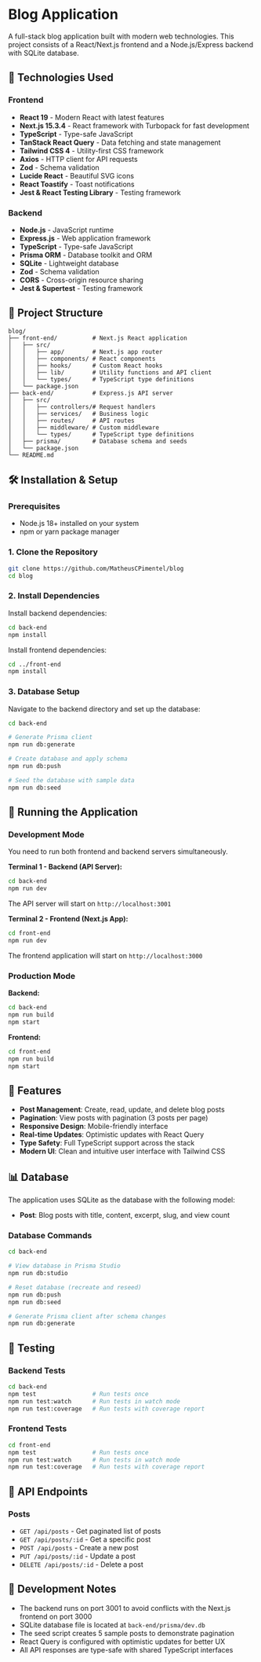 # Blog Application

A full-stack blog application built with modern web technologies. This project consists of a React/Next.js frontend and a Node.js/Express backend with SQLite database.

## 🚀 Technologies Used

### Frontend

- **React 19** - Modern React with latest features
- **Next.js 15.3.4** - React framework with Turbopack for fast development
- **TypeScript** - Type-safe JavaScript
- **TanStack React Query** - Data fetching and state management
- **Tailwind CSS 4** - Utility-first CSS framework
- **Axios** - HTTP client for API requests
- **Zod** - Schema validation
- **Lucide React** - Beautiful SVG icons
- **React Toastify** - Toast notifications
- **Jest & React Testing Library** - Testing framework

### Backend

- **Node.js** - JavaScript runtime
- **Express.js** - Web application framework
- **TypeScript** - Type-safe JavaScript
- **Prisma ORM** - Database toolkit and ORM
- **SQLite** - Lightweight database
- **Zod** - Schema validation
- **CORS** - Cross-origin resource sharing
- **Jest & Supertest** - Testing framework

## 📁 Project Structure

```
blog/
├── front-end/          # Next.js React application
│   ├── src/
│   │   ├── app/        # Next.js app router
│   │   ├── components/ # React components
│   │   ├── hooks/      # Custom React hooks
│   │   ├── lib/        # Utility functions and API client
│   │   └── types/      # TypeScript type definitions
│   └── package.json
├── back-end/           # Express.js API server
│   ├── src/
│   │   ├── controllers/# Request handlers
│   │   ├── services/   # Business logic
│   │   ├── routes/     # API routes
│   │   ├── middleware/ # Custom middleware
│   │   └── types/      # TypeScript type definitions
│   ├── prisma/         # Database schema and seeds
│   └── package.json
└── README.md
```

## 🛠️ Installation & Setup

### Prerequisites

- Node.js 18+ installed on your system
- npm or yarn package manager

### 1. Clone the Repository

```bash
git clone https://github.com/MatheusCPimentel/blog
cd blog
```

### 2. Install Dependencies

Install backend dependencies:

```bash
cd back-end
npm install
```

Install frontend dependencies:

```bash
cd ../front-end
npm install
```

### 3. Database Setup

Navigate to the backend directory and set up the database:

```bash
cd back-end

# Generate Prisma client
npm run db:generate

# Create database and apply schema
npm run db:push

# Seed the database with sample data
npm run db:seed
```

## 🚀 Running the Application

### Development Mode

You need to run both frontend and backend servers simultaneously.

**Terminal 1 - Backend (API Server):**

```bash
cd back-end
npm run dev
```

The API server will start on `http://localhost:3001`

**Terminal 2 - Frontend (Next.js App):**

```bash
cd front-end
npm run dev
```

The frontend application will start on `http://localhost:3000`

### Production Mode

**Backend:**

```bash
cd back-end
npm run build
npm start
```

**Frontend:**

```bash
cd front-end
npm run build
npm start
```

## 🎯 Features

- **Post Management**: Create, read, update, and delete blog posts
- **Pagination**: View posts with pagination (3 posts per page)
- **Responsive Design**: Mobile-friendly interface
- **Real-time Updates**: Optimistic updates with React Query
- **Type Safety**: Full TypeScript support across the stack
- **Modern UI**: Clean and intuitive user interface with Tailwind CSS

## 📊 Database

The application uses SQLite as the database with the following model:

- **Post**: Blog posts with title, content, excerpt, slug, and view count

### Database Commands

```bash
cd back-end

# View database in Prisma Studio
npm run db:studio

# Reset database (recreate and reseed)
npm run db:push
npm run db:seed

# Generate Prisma client after schema changes
npm run db:generate
```

## 🧪 Testing

### Backend Tests

```bash
cd back-end
npm test                # Run tests once
npm run test:watch      # Run tests in watch mode
npm run test:coverage   # Run tests with coverage report
```

### Frontend Tests

```bash
cd front-end
npm test                # Run tests once
npm run test:watch      # Run tests in watch mode
npm run test:coverage   # Run tests with coverage report
```

## 🔧 API Endpoints

### Posts

- `GET /api/posts` - Get paginated list of posts
- `GET /api/posts/:id` - Get a specific post
- `POST /api/posts` - Create a new post
- `PUT /api/posts/:id` - Update a post
- `DELETE /api/posts/:id` - Delete a post

## 📝 Development Notes

- The backend runs on port 3001 to avoid conflicts with the Next.js frontend on port 3000
- SQLite database file is located at `back-end/prisma/dev.db`
- The seed script creates 5 sample posts to demonstrate pagination
- React Query is configured with optimistic updates for better UX
- All API responses are type-safe with shared TypeScript interfaces
